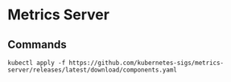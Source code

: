 # Metrics Server

## Commands

```
kubectl apply -f https://github.com/kubernetes-sigs/metrics-server/releases/latest/download/components.yaml
```